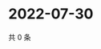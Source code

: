 # 2022-07-30

共 0 条

<!-- BEGIN WEIBO -->
<!-- 最后更新时间 Sat Jul 30 2022 22:14:02 GMT+0800 (China Standard Time) -->

<!-- END WEIBO -->
